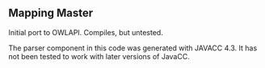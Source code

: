 ## Mapping Master

Initial port to OWLAPI. Compiles, but untested. 

The parser component in this code was generated with JAVACC 4.3.
It has not been tested to work with later versions of JavaCC.
